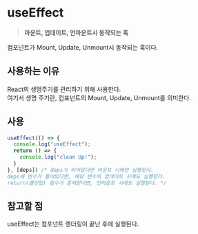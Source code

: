 # useEffect
  > **마운트, 업데이트, 언마운트시 동작되는 훅**
  
  컴포넌트가 Mount, Update, Unmount시 동작되는 훅이다.
  
  ## 사용하는 이유
  React의 생명주기를 관리하기 위해 사용한다.  
  여기서 생명 주기란, 컴포넌트의 Mount, Update, Unmount를 의미한다.

  ## 사용
  ```js
  useEffect(() => {
    console.log("useEffect");
    return () => {
      console.log("clean Up!"); 
    }
  }, [deps]) /* deps가 비어있다면 마운트 시에만 실행된다.
  deps에 변수가 들어있다면, 해당 변수의 업데이트 시에도 실행된다.
  return(클린업) 힘수가 존재한다면, 언마운트 시에도 실행된다. */
  ```

  ## 참고할 점
  useEffect는 컴포넌트 렌더링이 끝난 후에 실행된다.  
